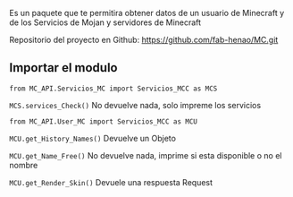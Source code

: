 Es un paquete que te permitira obtener datos de un usuario de Minecraft y de los Servicios de Mojan y servidores de Minecraft

Repositorio del proyecto en Github: https://github.com/fab-henao/MC.git

## Importar el modulo

`from MC_API.Servicios_MC import Servicios_MCC as MCS`

`MCS.services_Check()` No devuelve nada, solo impreme los servicios

`from MC_API.User_MC import Servicios_MCC as MCU`

`MCU.get_History_Names()` Devuelve un Objeto

`MCU.get_Name_Free()` No devuelve nada, imprime si esta disponible o no el nombre

`MCU.get_Render_Skin()` Devuele una respuesta Request

